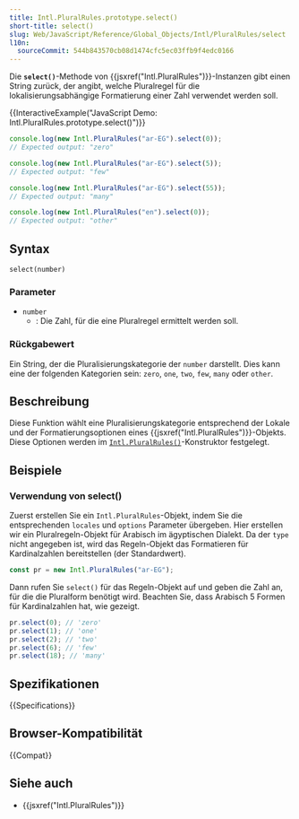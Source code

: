 ```yaml
---
title: Intl.PluralRules.prototype.select()
short-title: select()
slug: Web/JavaScript/Reference/Global_Objects/Intl/PluralRules/select
l10n:
  sourceCommit: 544b843570cb08d1474cfc5ec03ffb9f4edc0166
---
```


Die **`select()`**-Methode von {{jsxref("Intl.PluralRules")}}-Instanzen gibt einen String zurück, der angibt, welche Pluralregel für die lokalisierungsabhängige Formatierung einer Zahl verwendet werden soll.

{{InteractiveExample("JavaScript Demo: Intl.PluralRules.prototype.select()")}}

```js interactive-example
console.log(new Intl.PluralRules("ar-EG").select(0));
// Expected output: "zero"

console.log(new Intl.PluralRules("ar-EG").select(5));
// Expected output: "few"

console.log(new Intl.PluralRules("ar-EG").select(55));
// Expected output: "many"

console.log(new Intl.PluralRules("en").select(0));
// Expected output: "other"
```

## Syntax

```js-nolint
select(number)
```

### Parameter

- `number`
  - : Die Zahl, für die eine Pluralregel ermittelt werden soll.

### Rückgabewert

Ein String, der die Pluralisierungskategorie der `number` darstellt.
Dies kann eine der folgenden Kategorien sein: `zero`, `one`, `two`, `few`, `many` oder `other`.

## Beschreibung

Diese Funktion wählt eine Pluralisierungskategorie entsprechend der Lokale und der Formatierungsoptionen eines {{jsxref("Intl.PluralRules")}}-Objekts.
Diese Optionen werden im [`Intl.PluralRules()`](/de/docs/Web/JavaScript/Reference/Global_Objects/Intl/PluralRules/PluralRules)-Konstruktor festgelegt.

## Beispiele

### Verwendung von select()

Zuerst erstellen Sie ein `Intl.PluralRules`-Objekt, indem Sie die entsprechenden `locales` und `options` Parameter übergeben.
Hier erstellen wir ein Pluralregeln-Objekt für Arabisch im ägyptischen Dialekt.
Da der `type` nicht angegeben ist, wird das Regeln-Objekt das Formatieren für Kardinalzahlen bereitstellen (der Standardwert).

```js
const pr = new Intl.PluralRules("ar-EG");
```

Dann rufen Sie `select()` für das Regeln-Objekt auf und geben die Zahl an, für die die Pluralform benötigt wird.
Beachten Sie, dass Arabisch 5 Formen für Kardinalzahlen hat, wie gezeigt.

```js
pr.select(0); // 'zero'
pr.select(1); // 'one'
pr.select(2); // 'two'
pr.select(6); // 'few'
pr.select(18); // 'many'
```

## Spezifikationen

{{Specifications}}

## Browser-Kompatibilität

{{Compat}}

## Siehe auch

- {{jsxref("Intl.PluralRules")}}
